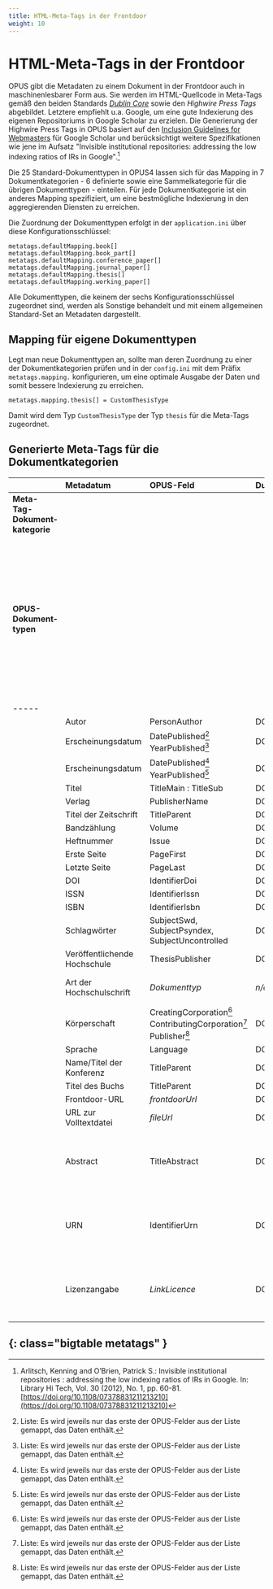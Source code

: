 ```yaml
---
title: HTML-Meta-Tags in der Frontdoor
weight: 10
---
```


# HTML-Meta-Tags in der Frontdoor

OPUS gibt die Metadaten zu einem Dokument in der Frontdoor auch in maschinenlesbarer Form aus. Sie werden im HTML-Quellcode
in Meta-Tags gemäß den beiden Standards [*Dublin Core*](http://www.dublincore.org/specifications/dublin-core/dcmi-terms/) 
sowie den *Highwire Press Tags* abgebildet. Letztere empfiehlt u.a. Google, um eine gute Indexierung des eigenen 
Repositoriums in Google Scholar zu erzielen. Die Generierung der Highwire Press Tags in OPUS basiert auf den 
[Inclusion Guidelines for Webmasters](https://scholar.google.de/intl/de/scholar/inclusion.html) für Google Scholar und 
berücksichtigt weitere Spezifikationen wie jene im Aufsatz "Invisible institutional repositories: addressing the low 
indexing ratios of IRs in Google".[^1]

Die 25 Standard-Dokumenttypen in OPUS4 lassen sich für das Mapping in 7 Dokumentkategorien - 6 definierte sowie eine 
Sammelkategorie für die übrigen Dokumenttypen - einteilen. Für jede Dokumentkategorie ist ein anderes Mapping 
spezifiziert, um eine bestmögliche Indexierung in den aggregierenden Diensten zu erreichen. 

Die Zuordnung der Dokumenttypen erfolgt in der `application.ini` über diese Konfigurationsschlüssel:
~~~~
metatags.defaultMapping.book[]
metatags.defaultMapping.book_part[]
metatags.defaultMapping.conference_paper[]
metatags.defaultMapping.journal_paper[]
metatags.defaultMapping.thesis[]
metatags.defaultMapping.working_paper[]
~~~~
Alle Dokumenttypen, die keinem der sechs Konfigurationsschlüssel zugeordnet sind, werden als Sonstige behandelt und mit 
einem allgemeinen Standard-Set an Metadaten dargestellt.

## Mapping für eigene Dokumenttypen

Legt man neue Dokumenttypen an, sollte man deren Zuordnung zu einer der Dokumentkategorien prüfen und in der 
`config.ini` mit dem Präfix `metatags.mapping.` konfigurieren, um eine optimale Ausgabe der Daten und somit 
bessere Indexierung zu erreichen. 

    metatags.mapping.thesis[] = CustomThesisType
    
Damit wird dem Typ `CustomThesisType` der Typ `thesis` für die Meta-Tags zugeordnet.

## Generierte Meta-Tags für die Dokumentkategorien    
    
| | Metadatum | OPUS-Feld | Dublin Core | Highwire Press Tag | | | | | | | | Anmerkungen |
|:--|:--------|:----------|:------------|:-----------------|:-|:-|:-|:-|:-|:-|:-|:-------|
| **Meta-Tag-Dokument&shy;kategorie** | | | | | book | bookpart | conference_paper | journal_paper | thesis | working_paper | *Sonstige* | |
| **OPUS-Dokument&shy;typen** | | | | | **book** (Buch) | **bookPart** (Teil eines Buchs/Kapitel) | **conferenceObject** (Konferenzveröffentlichung) | **article** (Wissenschaftl. Artikel) <br /> **contributionToPeriodical** (Beitrag zu nichtwissenschaft. Zeitschrift) <br /> **periodicalPart** (Ausgabe/Heft zu einer Zeitschrift) <br /> **preprint** (Preprint) | **bachelorthesis** (Bachelorarbeit)<br />**diplom** (Diplomarbeit)<br />**doctoralthesis** (Dissertation)<br />**examen** (Examensarbeit)<br />**habilitation** (Habilitation)<br />**magister** (Magisterarbeit)<br />**masterthesis** (Masterarbeit)<br />**studythesis** (Studienarbeit) | **workingPaper** (Arbeitspapier) | **courseMaterial** (Lehrmaterial)<br />**image** (Bild)<br />**lecture** (Vorlesung)<br />**movingImage** (Bewegte Bilder)<br />**other** (Sonstiges)<br />**periodical** (Periodikum/Zeitschrift)<br />**review** (Rezension)<br />**report** (Bericht) <br />**sound** (Ton) | 
|-----
| | Autor | PersonAuthor | DC.creator | citation_author | X | X | X | X | X | X | X | |
| | Erscheinungsdatum | DatePublished[^2]<br />YearPublished[^2] | DC.date | citation_date | X | X | X | X | X | X | X | |
| | Erscheinungsdatum | DatePublished[^2]<br />YearPublished[^2] | DC.issued | citation_publication_date | X | X | X | X | X | X | X | | 
| | Titel | TitleMain : TitleSub | DC.title | citation_title | X | X | X | X | X | X | X | |
| | Verlag | PublisherName | DC.publisher | citation_publisher | X | X | X | X | X | X | X | |
| | Titel der Zeitschrift | TitleParent | DC.relation.ispartof | citation_journal_title | | | | X | | | | |
| | Bandzählung | Volume | DC.citation.volume | citation_volume | | | X | X | | X | | |
| | Heftnummer | Issue | DC.citation.issue | citation_issue | | | X | X | | X | | |
| | Erste Seite | PageFirst | DC.citation.spage | citation_firstpage | | X | X | X | | | | |
| | Letzte Seite | PageLast | DC.citation.epage | citation_lastpage | | X | X | X | | | | |
| | DOI | IdentifierDoi | DC.identifier | citation_doi | X | X | X | X | X | X | X | |
| | ISSN | IdentifierIssn | DC.identifier | citation_issn | | | X | X | | X | X | |
| | ISBN | IdentifierIsbn | DC.identifier | citation_isbn | X | X | X | X | X | X | X | |
| | Schlagwörter | SubjectSwd, SubjectPsyndex, SubjectUncontrolled | DC.subject | citation_keywords | X | X | X | X | X | X | X | |
| | Veröffentlichende Hochschule | ThesisPublisher | DC.publisher | citation_dissertation_institution | | | | | X | | | |
| | Art der Hochschulschrift | *Dokumenttyp* | *n/a* | citation_dissertation_name | | | | | X | | | Konkretisierung der  Art der Abschlussarbeit |
| | Körperschaft | CreatingCorporation[^2]<br />ContributingCorporation[^2]<br />Publisher[^2]<br /> | DC.publisher | citation_technical_report_institution | | | | | | X | | |
| | Sprache | Language | DC.language | citation_language | X | X | X | X | X | X | X | |
| | Name/Titel der Konferenz | TitleParent | DC.relation.ispartof | citation_conference_title | | | X | | | | | |
| | Titel des Buchs | TitleParent | DC.relation.ispartof | citation_inbook_title | X | X | | | | | | |
| | Frontdoor-URL | *frontdoorUrl* | DC.identifier | citation_abstract_html_url | X | X | X | X | X | X | X | | 
| | URL zur Volltextdatei | *fileUrl* | DC.identifier | citation_pdf_url | X | X | X | X | X | X | X | |
| | Abstract | TitleAbstract | DC.description | *n/a* | X | X | X | X | X | X | X | Kein Mapping in Higwire Press Tags, da kein entsprechendes Element vorhanden |
| | URN | IdentifierUrn | DC.identifier | *n/a* | X | X | X | X | X | X | X | Kein Mapping in Higwire Press Tags, da kein entsprechendes Element vorhanden |
| | Lizenzangabe | *LinkLicence* | DC.rights | *n/a* | X | X | X | X | X | X | X | Kein Mapping in Higwire Press Tags, da kein entsprechendes Element vorhanden |
{: class="bigtable metatags" }
----
[^1]: Arlitsch, Kenning and O’Brien, Patrick S.: Invisible institutional repositories : addressing the low indexing ratios of IRs in Google. In: Library Hi Tech, Vol. 30 (2012), No. 1, pp. 60-81. [https://doi.org/10.1108/07378831211213210](https://doi.org/10.1108/07378831211213210)

[^2]: Liste: Es wird jeweils nur das erste der OPUS-Felder aus der Liste gemappt, das Daten enthält.
